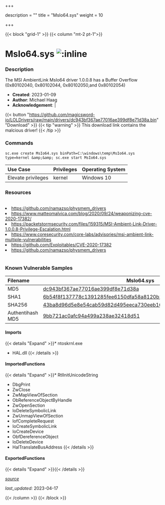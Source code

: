 +++

description = ""
title = "MsIo64.sys"
weight = 10

+++


{{< block "grid-1" >}}
{{< column "mt-2 pt-1">}}


# MsIo64.sys ![:inline](/images/twitter_verified.png) 


### Description

The MSI AmbientLink MsIo64 driver 1.0.0.8 has a Buffer Overflow (0x80102040, 0x80102044, 0x80102050,and 0x80102054)

- **Created**: 2023-01-09
- **Author**: Michael Haag
- **Acknowledgement**:  | [](https://twitter.com/)

{{< button "https://github.com/magicsword-io/LOLDrivers/raw/main/drivers/dc943bf367ae77016ae399df8e71d38a.bin" "Download" >}}
{{< tip "warning" >}}
This download link contains the malcious driver!
{{< /tip >}}

### Commands

```
sc.exe create MsIo64.sys binPath=C:\windows\temp\MsIo64.sys type=kernel &amp;&amp; sc.exe start MsIo64.sys
```

| Use Case | Privileges | Operating System | 
|:---- | ---- | ---- |
| Elevate privileges | kernel | Windows 10 |

### Resources
<br>
<li><a href=" https://github.com/namazso/physmem_drivers"> https://github.com/namazso/physmem_drivers</a></li>
<li><a href=" https://www.matteomalvica.com/blog/2020/09/24/weaponizing-cve-2020-17382/"> https://www.matteomalvica.com/blog/2020/09/24/weaponizing-cve-2020-17382/</a></li>
<li><a href="https://packetstormsecurity.com/files/159315/MSI-Ambient-Link-Driver-1.0.0.8-Privilege-Escalation.html">https://packetstormsecurity.com/files/159315/MSI-Ambient-Link-Driver-1.0.0.8-Privilege-Escalation.html</a></li>
<li><a href="https://www.coresecurity.com/core-labs/advisories/msi-ambient-link-multiple-vulnerabilities">https://www.coresecurity.com/core-labs/advisories/msi-ambient-link-multiple-vulnerabilities</a></li>
<li><a href="https://github.com/Exploitables/CVE-2020-17382">https://github.com/Exploitables/CVE-2020-17382</a></li>
<li><a href="https://github.com/namazso/physmem_drivers">https://github.com/namazso/physmem_drivers</a></li>
<br>

### Known Vulnerable Samples

| Filename | MsIo64.sys |
|:---- | ---- | 
| MD5 | <a href="https://www.virustotal.com/gui/file/dc943bf367ae77016ae399df8e71d38a">dc943bf367ae77016ae399df8e71d38a</a> |
| SHA1 | <a href="https://www.virustotal.com/gui/file/6b54f8f137778c1391285fee6150dfa58a8120b1">6b54f8f137778c1391285fee6150dfa58a8120b1</a> |
| SHA256 | <a href="https://www.virustotal.com/gui/file/43ba8d96d5e8e54cab59d82d495eeca730eeb16e4743ed134cdd495c51a4fc89">43ba8d96d5e8e54cab59d82d495eeca730eeb16e4743ed134cdd495c51a4fc89</a> |
| Authentihash MD5 | <a href="https://www.virustotal.com/gui/search/authentihash%253A9bb721ac0afc94a499a238ae32418d51">9bb721ac0afc94a499a238ae32418d51</a> || Authentihash SHA1 | <a href="https://www.virustotal.com/gui/search/authentihash%253A04a903f13528536f1d0b1751886754d9aa5cdafa">04a903f13528536f1d0b1751886754d9aa5cdafa</a> || Authentihash SHA256 | <a href="https://www.virustotal.com/gui/search/authentihash%253A5bf00eff58e5bbe4cf578ec37b9e13c8fa74511fb2644352fcc091347153a709">5bf00eff58e5bbe4cf578ec37b9e13c8fa74511fb2644352fcc091347153a709</a> || Signature | Microsoft Windows Hardware Compatibility Publisher, Microsoft Windows Third Party Component CA 2014, Microsoft Root Certificate Authority 2010   || Company | MICSYS Technology Co., LTd || Description | MICSYS driver || Product | MsIo64 Driver Version 1.1 || OriginalFilename | MsIo64.sys |
#### Imports
{{< details "Expand" >}}* ntoskrnl.exe
* HAL.dll
{{< /details >}}
#### ImportedFunctions
{{< details "Expand" >}}* RtlInitUnicodeString
* DbgPrint
* ZwClose
* ZwMapViewOfSection
* ObReferenceObjectByHandle
* ZwOpenSection
* IoDeleteSymbolicLink
* ZwUnmapViewOfSection
* IofCompleteRequest
* IoCreateSymbolicLink
* IoCreateDevice
* ObfDereferenceObject
* IoDeleteDevice
* HalTranslateBusAddress
{{< /details >}}
#### ExportedFunctions
{{< details "Expand" >}}{{< /details >}}



[*source*](https://github.com/magicsword-io/LOLDrivers/tree/main/yaml/msio64.yaml)

*last_updated:* 2023-04-17








{{< /column >}}
{{< /block >}}
